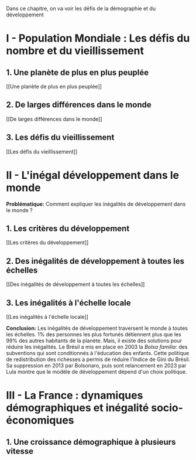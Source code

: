 Dans ce chapitre, on va voir les défis de la démographie et du développement
# I - Population Mondiale : Les défis du nombre et du vieillissement
## 1. Une planète de plus en plus peuplée

[[Une planète de plus en plus peuplée]]
## 2. De larges différences dans le monde

[[De larges différences dans le monde]]
## 3. Les défis du vieillissement

[[Les défis du vieillissement]]
# II - L'inégal développement dans le monde

**Problématique:** Comment expliquer les inégalités de développement dans le monde ?
## 1. Les critères du développement

[[Les critères du développement]]
## 2. Des inégalités de développement à toutes les échelles

[[Des inégalités de développement à toutes les échelles]]
## 3. Les inégalités à l'échelle locale

[[Les inégalités à l'échelle locale]]

**Conclusion:**
Les inégalités de développement traversent le monde à toutes les échelles. 1% des personnes les plus fortunés détiennent plus que les 99% des autres habitants de la planète.
Mais, il existe des solutions pour réduire les inégalités. Le Brésil a mis en place en 2003 la *Bolsa familia*: des subventions qui sont conditionnés à l'éducation des enfants. Cette politique de redistribution des richesses a permis de réduire l'Indice de Gini du Brésil.
Sa suppression en 2013 par Bolsonaro, puis sont relancement en 2023 par Lula montre que le modèle de développement dépend d'un choix politique.

# III - La France : dynamiques démographiques et inégalité socio-économiques
## 1. Une croissance démographique à plusieurs vitesse